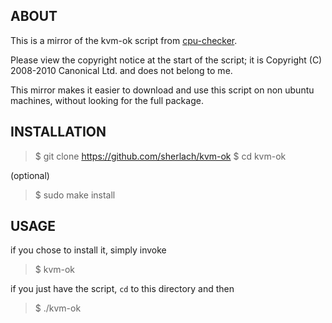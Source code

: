## ABOUT
This is a mirror of the kvm-ok script from [cpu-checker](https://launchpad.net/cpu-checker). 

Please view the copyright notice at the start of the script; it is Copyright (C) 2008-2010 Canonical Ltd. and does
not belong to me.

This mirror makes it easier to download and use this script on non ubuntu machines, without looking for the full package.

## INSTALLATION

> $ git clone https://github.com/sherlach/kvm-ok
> $ cd kvm-ok

(optional)
> $ sudo make install

## USAGE

if you chose to install it, simply invoke 
> $ kvm-ok

if you just have the script, `cd` to this directory and then
> $ ./kvm-ok

